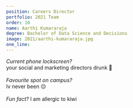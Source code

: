 ```yaml
---
position: Careers Director
portfolio: 2021 Team
order: 10
name: Aarthi Kumararaja
degree: Bachelor of Data Science and Decisions
image: 2021/aarthi-kumararaja.jpg
one_line:
---
```

*Current phone lockscreen?*
<br>
your social and marketing directors drunk 💜
<br><br>
*Favourite spot on campus?*
<br>
Iv never been 😔
<br><br>
*Fun fact?*
I am allergic to kiwi
